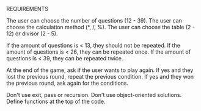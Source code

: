 REQUIREMENTS

The user can choose the number of questions (12 - 39).
The user can choose the calculation method (*, /, %).
The user can choose the table (2 - 12) or divisor (2 - 5).

If the amount of questions is < 13, they should not be repeated.
If the amount of questions is < 26, they can be repeated once.
If the amount of questions is < 39, they can be repeated twice.

At the end of the game, ask if the user wants to play again. If yes and they lost the previous round, repeat the previous
condition. If yes and they won the previous round, ask again for the conditions.

Don't use exit, pass or recursion.
Don't use object-oriented solutions.
Define functions at the top of the code.
